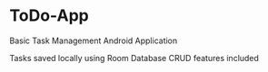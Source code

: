 # ToDo-App
Basic Task Management Android Application

Tasks saved locally using Room Database
CRUD features included
